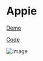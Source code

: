 # Appie 
[Demo](https://abu-ellil.github.io/Appie/)

[Code](./Code/)

![image](https://github.com/Abu-ellil/Kalbonyan-Elmarsos/assets/94858304/a44eb2c1-4e7e-4026-aa2c-005410385b9f)
